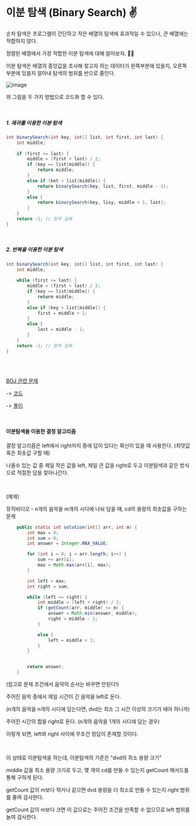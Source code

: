 # 이분 탐색 (Binary Search) ✌

순차 탐색은 프로그램이 간단하고 작은 배열의 탐색에 효과적일 수 있으나, 큰 배열에는 적합하지 않다.

정렬된 배열에서 가장 적합한 이분 탐색에 대해 알아보자. 👩‍🔬

이분 탐색은 배열의 중앙값을 조사해 찾고자 하는 데이터가 왼쪽부분에 있을지, 오른쪽 부분에 있을지 알아내 탐색의 범위를 반으로 줄인다.

![image](https://user-images.githubusercontent.com/64277114/104457808-d7bc8b00-55ed-11eb-8028-a483b3abc781.png)

위 그림을 두 가지 방법으로 코드화 할 수 있다.

<br/>

##### 1. 재귀를 이용한 이분 탐색

```java
int binarySearch(int key, int[] list, int first, int last) {
    int middle;
    
    if (first <= last) {
        middle = (first + last) / 2;
        if (key == list[middle]) {
            return middle;
        }
        else if (ket < list[middle]) {
            return binarySearch(key, list, first, middle - 1);
        }
        else {
            return binarySearch(key, lisy, middle + 1, last);
        }
    }
    return -1; // 탐색 실패
}
```

<br/>

##### 2. 반복을 이용한 이분 탐색

```java
int binarySearch(int key, int[] list, int first, int last) {
	int middle;
    
    while (first <= last) {
        middle = (first + last) / 2;
        if (key == list[middle]) {
            return middle;
        }
        else if (key > list[middle]) {
            first = middle + 1;
        }
        else {
            last = middle - 1;
        }
    }
    return -1; // 탐색 실패
}
```

<br/>

<br/>

[BOJ 관련 문제](https://www.acmicpc.net/problem/10815)

-> [코드](https://github.com/kong0527/Algorithm-Study/blob/master/2021/JAN_2021/BOJ_10815.java)

-> [풀이](https://blog.naver.com/o____ri/222206512917)

<br/>

#### 이분탐색을 이용한 결정 알고리즘

결정 알고리즘은 left에서 right까지 중에 답이 있다는 확신이 있을 때 사용한다. (최댓값 혹은 최솟값 구할 때)

나올수 있는 값 중 제일 작은 값을 left, 제일 큰 값을 right로 두고 이분탐색과 같은 방식으로 적절한 답을 찾아나간다.

<br/>

(예제)

뮤직비디오 - n개의 음악을 m개의 시디에 나눠 담을 때, cd의 용량의 최솟값을 구하는 문제

```java
    public static int solution(int[] arr, int m) {
        int max = 0;
        int sum = 0;
        int answer = Integer.MAX_VALUE;

        for (int i = 0; i < arr.length; i++) {
            sum += arr[i];
            max = Math.max(arr[i], max);
        }

        int left = max;
        int right = sum;

        while (left <= right) {
            int middle = (left + right) / 2;
            if (getCount(arr, middle) <= m) {
                answer = Math.min(answer, middle);
                right = middle - 1;
            }

            else {
                left = middle + 1;
            }
        }


        return answer;
    }
```

(참고로 문제 조건에서 음악의 순서는 바꾸면 안된다!)

주어진 음악 중에서 제일 시간이 긴 음악을 left로 둔다. 

(n개의 음악을 n개의 시디에 담는다면, dvd는 최소 그 시간 이상의 크기가 돼야 하니까)

주어진 시간의 합을 right로 둔다. (n개의 음악을 1개의 시디에 담는 경우)

이렇게 되면, left와 right 사이에 무조건 정답이 존재할 것이다.

<br/>

이 상태로 이분탐색을 하는데, 이분탐색의 기준은 "dvd의 최소 용량 크기"

middle 값을 최소 용량 크기로 두고, 몇 개의 cd를 만들 수 있는지 getCount 메서드를 통해 구하게 된다.

getCount 값이 m보다 작거나 같으면 dvd 용량을 더 최소로 만들 수 있는지 right 범위를 줄여 검사한다.

getCount 값이 m보다 크면 이 값으로는 주어진 조건을 만족할 수 없으므로 left 범위를 늘여 검사한다.